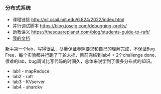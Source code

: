 ### 分布式系统

- 课程链接 http://nil.csail.mit.edu/6.824/2022/index.html
- 并行调试脚本 https://blog.josejg.com/debugging-pretty/
- 助教讲义 https://thesquareplanet.com/blog/students-guide-to-raft/
- [我的文档](./lab文档汇总.md) 

新手第一个lab，写得很乱，尽量保证参照要求和自己的理解完成，不保证Bug Free，每个实验都并行跑了千轮未挂，目前完结到lab4 + 2个challenge done，很难的lab，bug调试比写代码的时间久，总体来说学到了很多分布式的知识。

- lab1 - mapReduce
- lab2 - raft
- lab3 - KVserver
- lab4 - shardkv